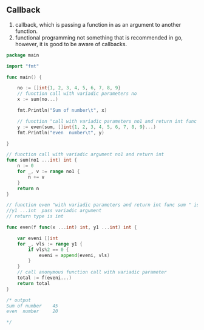 ## Callback  
1. callback, which is passing a function in as an argument to another function.   
1. functional programming not something that is recommended in go, however, it is good to be aware of callbacks.  

````go
package main

import "fmt"

func main() {

	no := []int{1, 2, 3, 4, 5, 6, 7, 8, 9}
	// function call with variadic parameters no
	x := sum(no...)

	fmt.Println("Sum of number\t", x)

	// function "call with variadic parameters no1 and return int func sum " and pass variadic parameters
	y := even(sum, []int{1, 2, 3, 4, 5, 6, 7, 8, 9}...)
	fmt.Println("even  number\t", y)

}

// function call with variadic argument no1 and return int
func sum(no1 ...int) int {
	n := 0
	for _, v := range no1 {
		n += v
	}
	return n
}

// function even "with variadic parameters and return int func sum " is defined Anonymous func
//y1 ...int  pass variadic argument
// return type is int

func even(f func(x ...int) int, y1 ...int) int {

	var eveni []int
	for _, vls := range y1 {
		if vls%2 == 0 {
			eveni = append(eveni, vls)
		}
	}
	// call anonymous function call with variadic parameter
	total := f(eveni...)
	return total
}

/* output
Sum of number    45
even  number     20

*/

````